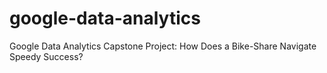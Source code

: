 # google-data-analytics
 Google Data Analytics Capstone Project: How Does a Bike-Share Navigate Speedy Success?
